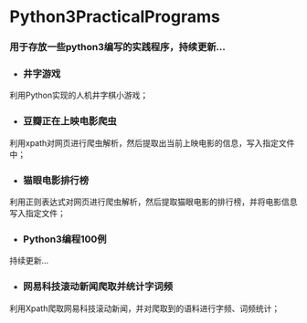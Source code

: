 # Python3PracticalPrograms
### 用于存放一些python3编写的实践程序，持续更新...

- ### 井字游戏
利用Python实现的人机井字棋小游戏；

- ### 豆瓣正在上映电影爬虫

利用xpath对网页进行爬虫解析，然后提取出当前上映电影的信息，写入指定文件中；

- ### 猫眼电影排行榜

利用正则表达式对网页进行爬虫解析，然后提取猫眼电影的排行榜，并将电影信息写入指定文件；

- ### Python3编程100例
持续更新...

- ### 网易科技滚动新闻爬取并统计字词频

利用Xpath爬取网易科技滚动新闻，并对爬取到的语料进行字频、词频统计；


